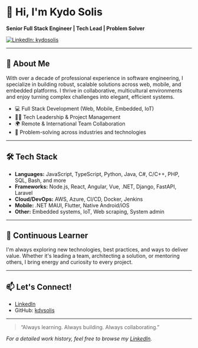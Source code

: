 # 👋 Hi, I'm Kydo Solis

**Senior Full Stack Engineer | Tech Lead | Problem Solver**

[![LinkedIn: kydosolis](https://img.shields.io/badge/-LinkedIn-blue?style=flat-square&logo=linkedin&link=https://www.linkedin.com/in/kydosolis/)](https://www.linkedin.com/in/kydosolis/)

---

## 🚀 About Me

With over a decade of professional experience in software engineering, I specialize in building robust, scalable solutions across web, mobile, and embedded platforms. I thrive in collaborative, multicultural environments and enjoy turning complex challenges into elegant, efficient systems.

- 💻 Full Stack Development (Web, Mobile, Embedded, IoT)
- 👨‍💻 Tech Leadership & Project Management
- 🌍 Remote & International Team Collaboration
- 🧩 Problem-solving across industries and technologies

---

## 🛠️ Tech Stack

- **Languages:** JavaScript, TypeScript, Python, Java, C#, C/C++, PHP, SQL, Bash, and more
- **Frameworks:** Node.js, React, Angular, Vue, .NET, Django, FastAPI, Laravel
- **Cloud/DevOps:** AWS, Azure, CI/CD, Docker, Jenkins
- **Mobile:** .NET MAUI, Flutter, Native Android/iOS
- **Other:** Embedded systems, IoT, Web scraping, System admin

---

## 🌱 Continuous Learner

I'm always exploring new technologies, best practices, and ways to deliver value. Whether it's leading a team, architecting a solution, or mentoring others, I bring energy and curiosity to every project.

---

## 📫 Let's Connect!

- [LinkedIn](https://www.linkedin.com/in/kydosolis/)
- GitHub: [kdvsolis](https://github.com/kdvsolis)

---

> “Always learning. Always building. Always collaborating.”

*For a detailed work history, feel free to browse my [LinkedIn](https://www.linkedin.com/in/kydosolis/).*
